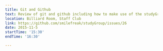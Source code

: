 ```yaml
---
title: Git and Github
text: Review of git and github including how to make use of the studyGroup repo
location: Billiard Room, Staff Club
link: https://github.com/smilefreak/studyGroup/issues/26 
date: 2015-11-5
startTime: '15:30'
endTime: '16:30'

---
```


